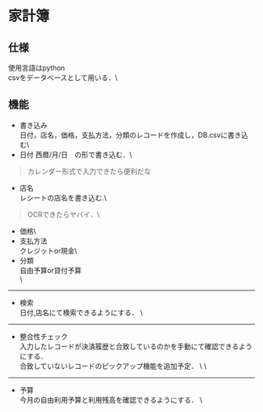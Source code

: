 # 家計簿

## 仕様
使用言語はpython \
csvをデータベースとして用いる．\



## 機能
* 書き込み \
日付，店名，価格，支払方法，分類のレコードを作成し，DB.csvに書き込む\
 * 日付
 西暦/月/日　の形で書き込む．\
 > カレンダー形式で入力できたら便利だな
 * 店名\
 レシートの店名を書き込む.\
 > OCRできたらヤバイ．\
 * 価格\
 * 支払方法\
 クレジットor現金\
 * 分類\
 自由予算or貸付予算\
 \
---
* 検索 \
日付,店名にて検索できるようにする．
\
---
* 整合性チェック \
入力したレコードが決済履歴と合致しているのかを手動にて確認できるようにする． \
合致していないレコードのピックアップ機能を追加予定． \ 
\
---
* 予算 \
今月の自由利用予算と利用残高を確認できるようにする． \